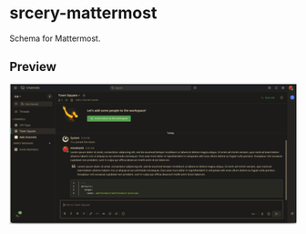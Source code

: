 # srcery-mattermost

Schema for Mattermost.

## Preview

![channel preview](./assets/channel_preview.png)
